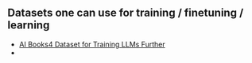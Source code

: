 ## Datasets one can use for training / finetuning / learning

- [AI Books4 Dataset for Training LLMs Further](https://web.archive.org/web/20240519104217/https://old.reddit.com/r/datasets/comments/1cvi151/ai_books4_dataset_for_training_llms_further/)
- 
